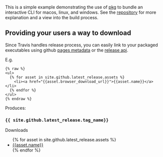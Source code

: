 This is a simple example demonstrating the use of [pkg](https://github.com/zeit/pkg) to bundle an interactive CLI for macos, linux, and windows. See the [repository](https://github.com/NickTomlin/pkg-example/) for more explanation and a view into the build process.

## Providing your users a way to download

Since Travis handles release process, you can easily link to your packaged executables using github [pages metadata](https://github.com/blog/1996-releases-metadata-for-github-pages) or the [release api](https://developer.github.com/v3/repos/releases/#list-releases-for-a-repository).

E.g.

```liquid
{% raw %}
<ul>
  {% for asset in site.github.latest_release.assets %}
    <li><a href="{{asset.browser_download_url}}">{{asset.name}}</a></li>
  {% endfor %}
</ul>
{% endraw %}
```

Produces:

<article>
  <h3><code>{{ site.github.latest_release.tag_name}}</code></h3>
  <p>Downloads</p>
  <ul>
    {% for asset in site.github.latest_release.assets %}
      <li><a href="{{asset.browser_download_url}}">{{asset.name}}</a></li>
    {% endfor %}
  </ul>
</article>

